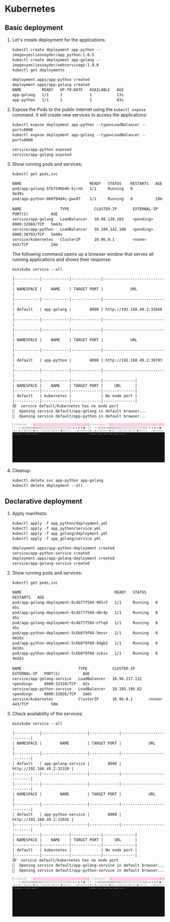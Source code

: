 # Kubernetes

## Basic deployment

1. Let's create deployment for the applications:

    ```shell
    kubectl create deployment app-python --image=yesliesnayder/app_python:1.0.5
    kubectl create deployment app-golang --image=yesliesnayder/webservicego:1.0.0
    kubectl get deployments
    ```
    ```text
    deployment.apps/app-python created
    deployment.apps/app-golang created
    NAME         READY   UP-TO-DATE   AVAILABLE   AGE
    app-golang   1/1     1            1           13s
    app-python   1/1     1            1           83s
    ```

1. Expose the Pods to the public internet using the `kubectl expose` command.
It will create new services to access the applications:

    ```shell
    kubectl expose deployment app-python --type=LoadBalancer --port=8000
    kubectl expose deployment app-golang --type=LoadBalancer --port=8000
    ```
    ```text
    service/app-python exposed
    service/app-golang exposed
    ```

1. Show running pods and services:

    ```shell
    kubectl get pods,svc
    ```
    ```text
    NAME                              READY   STATUS    RESTARTS   AGE
    pod/app-golang-57b7596b46-kjrnh   1/1     Running   0          9m30s
    pod/app-python-868f94d4c-gwx87    1/1     Running   0          10m
    
    NAME                 TYPE           CLUSTER-IP       EXTERNAL-IP   PORT(S)          AGE
    service/app-golang   LoadBalancer   10.98.139.103    <pending>     8000:32668/TCP   5m43s
    service/app-python   LoadBalancer   10.104.142.180   <pending>     8000:30793/TCP   5m48s
    service/kubernetes   ClusterIP      10.96.0.1        <none>        443/TCP          24m
    ```
   
    The following command opens up a browser window that serves all running applications and shows their response:
    ```shell
    minikube service --all
    ```
    ```text
    |-----------|------------|-------------|---------------------------|
    | NAMESPACE |    NAME    | TARGET PORT |            URL            |
    |-----------|------------|-------------|---------------------------|
    | default   | app-golang |        8000 | http://192.168.49.2:32668 |
    |-----------|------------|-------------|---------------------------|
    |-----------|------------|-------------|---------------------------|
    | NAMESPACE |    NAME    | TARGET PORT |            URL            |
    |-----------|------------|-------------|---------------------------|
    | default   | app-python |        8000 | http://192.168.49.2:30793 |
    |-----------|------------|-------------|---------------------------|
    |-----------|------------|-------------|--------------|
    | NAMESPACE |    NAME    | TARGET PORT |     URL      |
    |-----------|------------|-------------|--------------|
    | default   | kubernetes |             | No node port |
    |-----------|------------|-------------|--------------|
    😿  service default/kubernetes has no node port
    🎉  Opening service default/app-golang in default browser...
    🎉  Opening service default/app-python in default browser...
    ```
    ![Running Services](./images/running_services.png)

1. Cleanup:

    ```shell
    kubectl delete svc app-python app-golang
    kubectl delete deployment --all
    ```

## Declarative deployment

1. Apply manifests:

   ```shell
   kubectl apply -f app_python/deployment.yml
   kubectl apply -f app_python/service.yml
   kubectl apply -f app_golang/deployment.yml
   kubectl apply -f app_golang/service.yml
   ```
   ```text
   deployment.apps/app-python-deployment created
   service/app-python-service created
   deployment.apps/app-golang-deployment created
   service/app-golang-service created
   ```

1. Show running pods and services:

   ```shell
   kubectl get pods,svc
   ```
   ```text
   NAME                                         READY   STATUS    RESTARTS   AGE
   pod/app-golang-deployment-6c4b77f59d-99ln7   1/1     Running   0          45s
   pod/app-golang-deployment-6c4b77f59d-d8r4p   1/1     Running   0          45s
   pod/app-golang-deployment-6c4b77f59d-nftqd   1/1     Running   0          45s
   pod/app-python-deployment-5c6b8f9f68-5msvr   1/1     Running   0          4m16s
   pod/app-python-deployment-5c6b8f9f68-9dgb2   1/1     Running   0          4m16s
   pod/app-python-deployment-5c6b8f9f68-svksv   1/1     Running   0          4m16s
   
   NAME                         TYPE           CLUSTER-IP      EXTERNAL-IP   PORT(S)          AGE
   service/app-golang-service   LoadBalancer   10.96.217.132   <pending>     8000:32310/TCP   42s
   service/app-python-service   LoadBalancer   10.105.196.82   <pending>     8000:32026/TCP   2m8s
   service/kubernetes           ClusterIP      10.96.0.1       <none>        443/TCP          50m
   ```

1. Check availability of the services:

   ```shell
   minikube service --all
   ```
   ```text
   |-----------|--------------------|-------------|---------------------------|
   | NAMESPACE |        NAME        | TARGET PORT |            URL            |
   |-----------|--------------------|-------------|---------------------------|
   | default   | app-golang-service |        8000 | http://192.168.49.2:32310 |
   |-----------|--------------------|-------------|---------------------------|
   |-----------|--------------------|-------------|---------------------------|
   | NAMESPACE |        NAME        | TARGET PORT |            URL            |
   |-----------|--------------------|-------------|---------------------------|
   | default   | app-python-service |        8000 | http://192.168.49.2:32026 |
   |-----------|--------------------|-------------|---------------------------|
   |-----------|------------|-------------|--------------|
   | NAMESPACE |    NAME    | TARGET PORT |     URL      |
   |-----------|------------|-------------|--------------|
   | default   | kubernetes |             | No node port |
   |-----------|------------|-------------|--------------|
   😿  service default/kubernetes has no node port
   🎉  Opening service default/app-golang-service in default browser...
   🎉  Opening service default/app-python-service in default browser...
   ```
   
   ![Running services](./images/running_services_manifest.png)